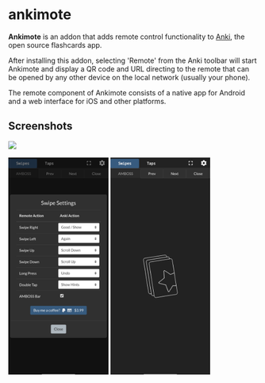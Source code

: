 # ankimote

**Ankimote** is an addon that adds remote control functionality to [Anki](https://apps.ankiweb.net/), the open source flashcards app.

After installing this addon, selecting 'Remote' from the Anki toolbar will start Ankimote and display a QR code and URL directing to the remote that can be opened by any other device on the local network (usually your phone).

The remote component of Ankimote consists of a native app for Android and a web interface for iOS and other platforms.

## Screenshots

<img src="screenshots/ankimote-qr.jpg" width="40%" >

<img src="screenshots/ankimote-settings.jpg" width="40%" > <img src="screenshots/ankimote-swipe.jpg" width="40%" >
